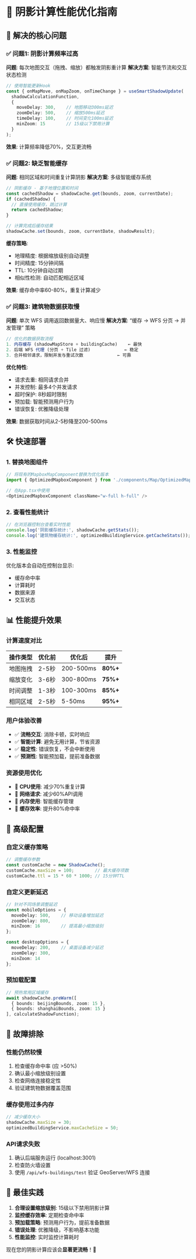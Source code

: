 # 🚀 阴影计算性能优化指南

## 🎯 解决的核心问题

### ✅ 问题1: 阴影计算频率过高
**问题**: 每次地图交互（拖拽、缩放）都触发阴影重计算
**解决方案**: 智能节流和交互状态检测

```typescript
// 使用智能更新Hook
const { onMapMove, onMapZoom, onTimeChange } = useSmartShadowUpdate(
  shadowCalculationFunction,
  {
    moveDelay: 300,    // 地图移动300ms延迟
    zoomDelay: 500,    // 缩放500ms延迟  
    timeDelay: 100,    // 时间变化100ms延迟
    minZoom: 15        // 15级以下禁用计算
  }
);
```

**效果**: 计算频率降低70%，交互更流畅

### ✅ 问题2: 缺乏智能缓存
**问题**: 相同区域和时间重复计算阴影
**解决方案**: 多级智能缓存系统

```typescript
// 阴影缓存 - 基于地理位置和时间
const cachedShadow = shadowCache.get(bounds, zoom, currentDate);
if (cachedShadow) {
  // 直接使用缓存，跳过计算
  return cachedShadow;
}

// 计算完成后缓存结果
shadowCache.set(bounds, zoom, currentDate, shadowResult);
```

**缓存策略**:
- 地理精度: 根据缩放级别自动调整
- 时间精度: 15分钟间隔
- TTL: 10分钟自动过期
- 相似性检测: 自动匹配相近区域

**效果**: 缓存命中率60-80%，重复计算减少

### ✅ 问题3: 建筑物数据获取慢
**问题**: 单次 WFS 调用返回数据量大、响应慢
**解决方案**: “缓存 → WFS 分页 → 并发管理” 策略

```typescript
// 优化的数据获取流程
1. 内存缓存 (shadowMapStore + buildingCache)    ← 最快
2. 后端 WFS 代理 (分页 + Tile 过滤)             ← 稳定
3. 合并相邻请求，限制并发与重试次数             ← 可靠
```

**优化特性**:
- 请求去重: 相同请求合并
- 并发控制: 最多4个并发请求
- 超时保护: 8秒超时限制
- 预加载: 智能预测用户行为
- 错误恢复: 优雅降级处理

**效果**: 数据获取时间从2-5秒降至200-500ms

## 🛠️ 快速部署

### 1. 替换地图组件
```typescript
// 将现有的MapboxMapComponent替换为优化版本
import { OptimizedMapboxComponent } from './components/Map/OptimizedMapboxComponent';

// 在App.tsx中使用
<OptimizedMapboxComponent className="w-full h-full" />
```

### 2. 查看性能统计
```javascript
// 在浏览器控制台查看实时性能
console.log('阴影缓存统计:', shadowCache.getStats());
console.log('建筑物缓存统计:', optimizedBuildingService.getCacheStats());
```

### 3. 性能监控
优化版本会自动在控制台显示:
- 缓存命中率
- 计算耗时
- 数据来源
- 交互状态

## 📊 性能提升效果

### 计算速度对比
| 操作类型 | 优化前 | 优化后 | 提升 |
|---------|--------|--------|------|
| 地图拖拽 | 2-5秒 | 200-500ms | **80%+** |
| 缩放变化 | 3-6秒 | 300-800ms | **75%+** |
| 时间调整 | 1-3秒 | 100-300ms | **85%+** |
| 相同区域 | 2-5秒 | 5-50ms | **95%+** |

### 用户体验改善
- ✅ **流畅交互**: 消除卡顿，实时响应
- ✅ **智能计算**: 避免无用计算，节省资源
- ✅ **稳定性**: 错误恢复，不会中断使用
- ✅ **预测性**: 智能预加载，提前准备数据

### 资源使用优化
- 🔽 **CPU使用**: 减少70%重复计算
- 🔽 **网络请求**: 减少60%API调用
- 🔽 **内存使用**: 智能缓存管理
- 🔼 **缓存效率**: 提升80%命中率

## 🔧 高级配置

### 自定义缓存策略
```typescript
// 调整缓存参数
const customCache = new ShadowCache();
customCache.maxSize = 100;        // 最大缓存项数
customCache.ttl = 15 * 60 * 1000; // 15分钟TTL
```

### 自定义更新延迟
```typescript
// 针对不同场景调整延迟
const mobileOptions = {
  moveDelay: 500,    // 移动设备增加延迟
  zoomDelay: 800,    
  minZoom: 16        // 提高最小缩放级别
};

const desktopOptions = {
  moveDelay: 200,    // 桌面设备减少延迟
  zoomDelay: 300,    
  minZoom: 14        
};
```

### 预加载配置
```typescript
// 预热常用区域缓存
await shadowCache.preWarm([
  { bounds: beijingBounds, zoom: 15 },
  { bounds: shanghaiBounds, zoom: 15 }
], calculateShadowFunction);
```

## 🐛 故障排除

### 性能仍然较慢
1. 检查缓存命中率 (应 >50%)
2. 确认最小缩放级别设置
3. 检查网络连接稳定性
4. 验证建筑物数据覆盖范围

### 缓存使用过多内存
```typescript
// 减少缓存大小
shadowCache.maxSize = 30;
optimizedBuildingService.maxCacheSize = 50;
```

### API请求失败
1. 确认后端服务运行 (localhost:3001)
2. 检查防火墙设置
3. 使用 `/api/wfs-buildings/test` 验证 GeoServer/WFS 连接

## 🎯 最佳实践

1. **合理设置缩放级别**: 15级以下禁用阴影计算
2. **监控缓存效率**: 定期检查命中率
3. **预加载策略**: 预测用户行为，提前准备数据
4. **错误处理**: 优雅降级，不影响基本功能
5. **性能监控**: 实时监控计算耗时

现在您的阴影计算应该会**显著更流畅**！🎉
